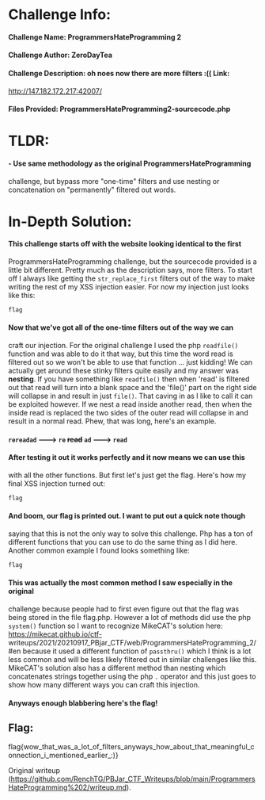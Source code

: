 # Challenge Info:

#### Challenge Name: ProgrammersHateProgramming 2

#### Challenge Author: ZeroDayTea

#### Challenge Description: oh noes now there are more filters :(( Link:
http://147.182.172.217:42007/

#### Files Provided: ProgrammersHateProgramming2-sourcecode.php

# TLDR:

#### - Use same methodology as the original ProgrammersHateProgramming
challenge, but bypass more "one-time" filters and use nesting or concatenation
on "permanently" filtered out words.

# In-Depth Solution:

#### This challenge starts off with the website looking identical to the first
ProgrammersHateProgramming challenge, but the sourcecode provided is a little
bit different. Pretty much as the description says, more filters. To start off
I always like getting the `str_replace_first` filters out of the way to make
writing the rest of my XSS injection easier. For now my injection just looks
like this:

```php  
flag  
```

#### Now that we've got all of the one-time filters out of the way we can
craft our injection. For the original challenge I used the php `readfile()`
function and was able to do it that way, but this time the word read is
filtered out so we won't be able to use that function ... just kidding! We can
actually get around these stinky filters quite easily and my answer was
**nesting**. If you have something like `readfile()` then when 'read' is
filtered out that read will turn into a blank space and the 'file()' part on
the right side will collapse in and result in just `file()`. That caving in as
I like to call it can be exploited however. If we nest a read inside another
read, then when the inside read is replaced the two sides of the outer read
will collapse in and result in a normal read. Phew, that was long, here's an
example.

#### `rereadad` ---> `re` ~~read~~ `ad` ---> `read`

#### After testing it out it works perfectly and it now means we can use this
with all the other functions. But first let's just get the flag. Here's how my
final XSS injection turned out:

```php  
flag  
```

#### And boom, our flag is printed out. I want to put out a quick note though
saying that this is not the only way to solve this challenge. Php has a ton of
different functions that you can use to do the same thing as I did here.
Another common example I found looks something like:

```php  
flag  
```

#### This was actually the most common method I saw especially in the original
challenge because people had to first even figure out that the flag was being
stored in the file flag.php. However a lot of methods did use the php
`system()` function so I want to recognize MikeCAT's solution here:
https://mikecat.github.io/ctf-
writeups/2021/20210917_PBjar_CTF/web/ProgrammersHateProgramming_2/#en because
it used a different function of `passthru()` which I think is a lot less
common and will be less likely filtered out in similar challenges like this.
MikeCAT's solution also has a different method than nesting which concatenates
strings together using the php `.` operator and this just goes to show how
many different ways you can craft this injection.

#### Anyways enough blabbering here's the flag!

## Flag:
flag{wow_that_was_a_lot_of_filters_anyways_how_about_that_meaningful_connection_i_mentioned_earlier_:)}

Original writeup
(https://github.com/RenchTG/PBJar_CTF_Writeups/blob/main/ProgrammersHateProgramming%202/writeup.md).